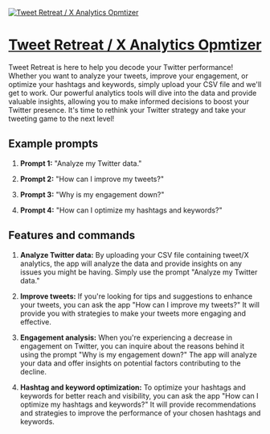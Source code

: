[![Tweet Retreat / X Analytics Opmtizer](https://files.oaiusercontent.com/file-KkDgxlU3LaNLg1SQda9dFBxt?se=2123-10-17T01%3A26%3A28Z&sp=r&sv=2021-08-06&sr=b&rscc=max-age%3D31536000%2C%20immutable&rscd=attachment%3B%20filename%3D514b63c7-2855-46de-b081-3af244c21bc9.png&sig=1Qn0nPgh7Hzz7uaXLolCgWpt%2BR4VbO1fv0k5mjCEgCo%3D)](https://chat.openai.com/g/g-KAWBdyTYy-tweet-retreat-x-analytics-opmtizer)

# [Tweet Retreat / X Analytics Opmtizer](https://chat.openai.com/g/g-KAWBdyTYy-tweet-retreat-x-analytics-opmtizer)

Tweet Retreat is here to help you decode your Twitter performance! Whether you want to analyze your tweets, improve your engagement, or optimize your hashtags and keywords, simply upload your CSV file and we'll get to work. Our powerful analytics tools will dive into the data and provide valuable insights, allowing you to make informed decisions to boost your Twitter presence. It's time to rethink your Twitter strategy and take your tweeting game to the next level!

## Example prompts

1. **Prompt 1:** "Analyze my Twitter data."

2. **Prompt 2:** "How can I improve my tweets?"

3. **Prompt 3:** "Why is my engagement down?"

4. **Prompt 4:** "How can I optimize my hashtags and keywords?"

## Features and commands

1. **Analyze Twitter data:** By uploading your CSV file containing tweet/X analytics, the app will analyze the data and provide insights on any issues you might be having. Simply use the prompt "Analyze my Twitter data."

2. **Improve tweets:** If you're looking for tips and suggestions to enhance your tweets, you can ask the app "How can I improve my tweets?" It will provide you with strategies to make your tweets more engaging and effective.

3. **Engagement analysis:** When you're experiencing a decrease in engagement on Twitter, you can inquire about the reasons behind it using the prompt "Why is my engagement down?" The app will analyze your data and offer insights on potential factors contributing to the decline.

4. **Hashtag and keyword optimization:** To optimize your hashtags and keywords for better reach and visibility, you can ask the app "How can I optimize my hashtags and keywords?" It will provide recommendations and strategies to improve the performance of your chosen hashtags and keywords.
